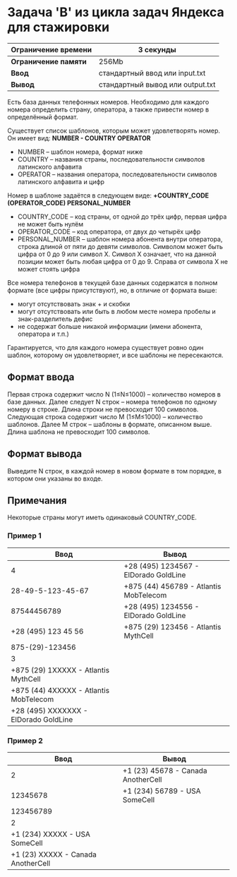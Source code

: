 # Задача 'B' из цикла задач Яндекса для стажировки


|Ограничение времени|3 секунды|
|---|---|
|**Ограничение памяти**|256Mb|
|**Ввод**|стандартный ввод или input.txt|
|**Вывод**|стандартный вывод или output.txt|

Есть база данных телефонных номеров. Необходимо для каждого номера определить страну, оператора, а также привести номер в определённый формат. 

Существует список шаблонов, которым может удовлетворять номер. Он имеет вид: **NUMBER - COUNTRY OPERATOR**

+ NUMBER – шаблон номера, формат ниже 
+ COUNTRY – названия страны, последовательности символов латинского алфавита 
+ OPERATOR – названия оператора, последовательности символов латинского алфавита и цифр 
    
Номер в шаблоне задаётся в следующем виде: **+COUNTRY_CODE (OPERATOR_CODE) PERSONAL_NUMBER**

+ COUNTRY_CODE – код страны, от одной до трёх цифр, первая цифра не может быть нулём 
+ OPERATOR_CODE – код оператора, от двух до четырёх цифр 
+ PERSONAL_NUMBER – шаблон номера абонента внутри оператора, строка длиной от пяти до девяти символов. Символом может быть цифра от 0 до 9 или символ X. Символ X означает, что на данной позиции может быть любая цифра от 0 до 9. Справа от символа X не может стоять цифра 

Все номера телефонов в текущей базе данных содержатся в полном формате (все цифры присутствуют), но, в отличие от формата выше: 
+ могут отсутствовать знак + и скобки 
+ могут отсутствовать или быть в любом месте номера пробелы и знак-разделитель дефис 
+ не содержат больше никакой информации (имени абонента, оператора и т.п.) 
    
Гарантируется, что для каждого номера существует ровно один шаблон, которому он удовлетворяет, и все шаблоны не пересекаются. 

## Формат ввода
Первая строка содержит число N (1≤N≤1000) – количество номеров в базе данных. 
Далее следует N строк – номера телефонов по одному номеру в строке. Длина строки не превосходит 100 символов. 
Следующая строка содержит число M (1≤M≤1000) – количество шаблонов. 
Далее M строк – шаблоны в формате, описанном выше. Длина шаблона не превосходит 100 символов. 
## Формат вывода
Выведите N строк, в каждой номер в новом формате в том порядке, в котором они указаны во входе. 
## Примечания
Некоторые страны могут иметь одинаковый COUNTRY_CODE. 
### Пример 1
|Ввод|Вывод|
|---|---|
|4|+28 (495) 1234567 - ElDorado GoldLine
|28-49-5-123-45-67|+875 (44) 456789 - Atlantis MobTelecom
|87544456789|+28 (495) 1234556 - ElDorado GoldLine
|+28 (495) 123 45 56|+875 (29) 123456 - Atlantis MythCell
|875-(29)-123456
|3
|+875 (29) 1XXXXX - Atlantis MythCell
|+875 (44) 4XXXXX - Atlantis MobTelecom
|+28 (495) XXXXXXX - ElDorado GoldLine

### Пример 2
|Ввод|Вывод|
|---|---|
|2|+1 (23) 45678 - Canada AnotherCell
|12345678|+1 (234) 56789 - USA SomeCell
|123456789
|2
|+1 (234) XXXXX - USA SomeCell
|+1 (23) XXXXX - Canada AnotherCell
